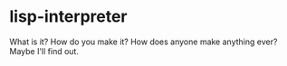 # lisp-interpreter
What is it? How do you make it? How does anyone make anything ever? Maybe I'll find out.
